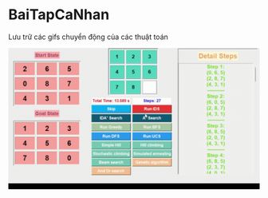 # BaiTapCaNhan
Lưu trữ các gifs chuyển động của các thuật toán

![IDS](https://github.com/DangTranAnhQuan/BaiTapCaNhan/blob/main/IDS.gif)
